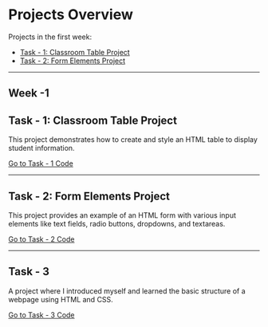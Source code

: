 # Projects Overview

Projects in the first week:

- [Task - 1: Classroom Table Project](#classroom-table-project)
- [Task - 2: Form Elements Project](#form-elements-project)


---

## Week -1

## Task - 1: Classroom Table Project

This project demonstrates how to create and style an HTML table to display student information.

[Go to Task - 1 Code](./Week%20-1/Classroom%20Table%20Project/sinif_tablosu.html)

---

## Task - 2: Form Elements Project

This project provides an example of an HTML form with various input elements like text fields, radio buttons, dropdowns, and textareas.

[Go to Task - 2 Code](./Week%20-1/Use%20of%20Form%20Elements/index.html)

---

## Task - 3

A project where I introduced myself and learned the basic structure of a webpage using HTML and CSS.

[Go to Task - 3 Code](./Week%20-1/Task%20-3/index.html)

